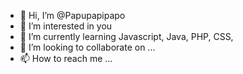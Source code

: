 - 👋 Hi, I’m @Papupapipapo
- 👀 I’m interested in you
- 🌱 I’m currently learning Javascript, Java, PHP, CSS, 
- 💞️ I’m looking to collaborate on ...
- 📫 How to reach me ...

<!---
Papupapipapo/Papupapipapo is a ✨ special ✨ repository because its `README.md` (this file) appears on your GitHub profile.
You can click the Preview link to take a look at your changes.
--->
